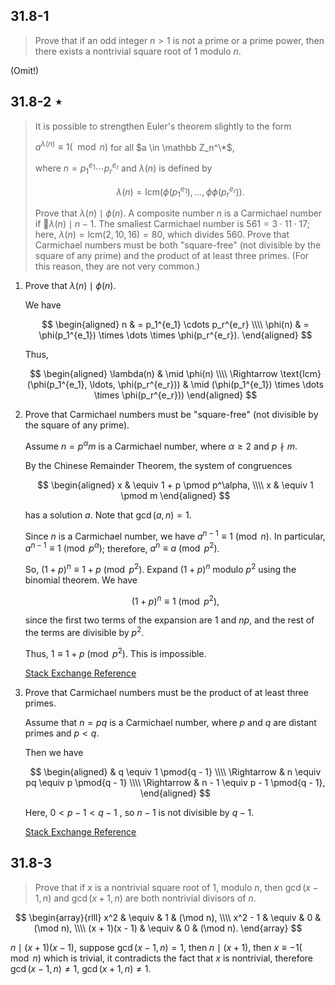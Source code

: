## 31.8-1

> Prove that if an odd integer $n > 1$ is not a prime or a prime power, then there exists a nontrivial square root of $1$ modulo $n$.

(Omit!)

## 31.8-2 $\star$

> It is possible to strengthen Euler's theorem slightly to the form
>
> $a^{\lambda(n)} \equiv 1 (\mod n)$ for all $a \in \mathbb Z_n^\*$,
>
> where $n = p_1^{e_1} \cdots p_r^{e_r}$ and $\lambda(n)$ is defined by
>
> $$\lambda(n) = \text{lcm}(\phi(p_1^{e_1}), \ldots, \phi\phi(p_r^{e_r})). \tag{31.42}$$
>
> Prove that $\lambda(n) \mid \phi(n)$. A composite number $n$ is a Carmichael number if $\lambda(n) \mid n - 1$. The smallest Carmichael number is $561 = 3 \cdot 11 \cdot 17$; here, $\lambda(n) = \text{lcm}(2, 10, 16) = 80$, which divides $560$. Prove that Carmichael numbers must be both "square-free" (not divisible by the square of any prime) and the product of at least three primes. (For this reason, they are not very common.)

1. Prove that $\lambda(n) \mid \phi(n)$.

    We have

    $$
    \begin{aligned}
          n & = p_1^{e_1} \cdots p_r^{e_r} \\\\
    \phi(n) & = \phi(p_1^{e_1}) \times \dots \times \phi(p_r^{e_r}).
    \end{aligned}
    $$

    Thus,

    $$
    \begin{aligned}
    \lambda(n) & \mid \phi(n) \\\\
    \Rightarrow \text{lcm}(\phi(p_1^{e_1}, \ldots, \phi(p_r^{e_r})) & \mid (\phi(p_1^{e_1}) \times \dots \times \phi(p_r^{e_r}))
    \end{aligned}
    $$

2. Prove that Carmichael numbers must be "square-free" (not divisible by the square of any prime).

    Assume $n = p^\alpha m$ is a Carmichael number, where $\alpha \ge 2$ and $p \nmid m$.

    By the Chinese Remainder Theorem, the system of congruences

    $$
    \begin{aligned}
    x & \equiv 1 + p \pmod p^\alpha, \\\\
    x & \equiv 1 \pmod m
    \end{aligned}
    $$

    has a solution $a$. Note that $\gcd(a, n) = 1$.

    Since $n$ is a Carmichael number, we have $a^{n - 1} \equiv 1 \pmod n$. In particular, $a^{n - 1} \equiv 1 \pmod {p^\alpha}$; therefore, $a^n \equiv a \pmod {p^2}$.

    So, $(1 + p)^n \equiv 1 + p \pmod {p^2}$. Expand $(1 + p)^n$ modulo $p^2$ using the binomial theorem. We have

    $$(1 + p)^n \equiv 1 \pmod {p^2},$$

    since the first two terms of the expansion are $1$ and $np$, and the rest of the terms are divisible by $p^2$.

    Thus, $1 \equiv 1 + p \pmod {p^2}$. This is impossible.

    [Stack Exchange Reference](https://math.stackexchange.com/questions/1764812/carmichael-number-square-free)

3. Prove that Carmichael numbers must be the product of at least three primes.

    Assume that $n = pq$ is a Carmichael number, where $p$ and $q$ are distant primes and $p < q$.

    Then we have

    $$
    \begin{aligned}
    & q \equiv 1 \pmod{q - 1} \\\\
    \Rightarrow & n \equiv pq \equiv p \pmod{q - 1} \\\\
    \Rightarrow & n - 1 \equiv p - 1 \pmod{q - 1},
    \end{aligned}
    $$

    Here, $0 < p − 1 < q − 1$ , so $n − 1$ is not divisible by $q − 1$.

    [Stack Exchange Reference](https://math.stackexchange.com/questions/432162/carmichael-proof-of-at-least-3-factors)

## 31.8-3

> Prove that if $x$ is a nontrivial square root of $1$, modulo $n$, then $\gcd(x - 1, n)$ and $\gcd(x + 1, n)$ are both nontrivial divisors of $n$.

$$
\begin{array}{rlll}
           x^2 & \equiv & 1 & (\mod n), \\\\
       x^2 - 1 & \equiv & 0 & (\mod n), \\\\
(x + 1)(x - 1) & \equiv & 0 & (\mod n).
\end{array}
$$

$n \mid (x + 1)(x - 1)$, suppose $\gcd(x - 1, n) = 1$, then $n \mid (x + 1)$, then $x \equiv -1 (\mod n)$ which is trivial, it contradicts the fact that $x$ is nontrivial, therefore $\gcd(x - 1, n) \ne 1$, $\gcd(x + 1, n) \ne 1$.
